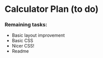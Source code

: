 # Calculator Plan (to do)

### Remaining tasks:
- Basic layout improvement
- Basic CSS
- Nicer CSS!
- Readme
